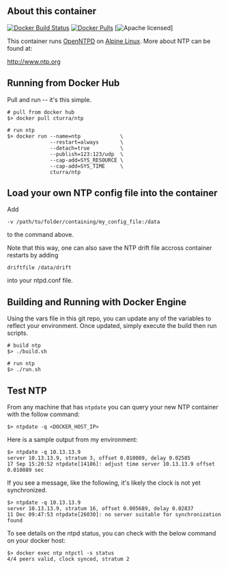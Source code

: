 About this container
---
[![Docker Build Status](https://img.shields.io/docker/build/nicoinn/docker-ntp.svg)](https://hub.docker.com/r/nicoinn/docker-ntp/)
[![Docker Pulls](https://img.shields.io/docker/pulls/nicoinn/docker-ntp.svg)](https://hub.docker.com/r/nicoinn/docker-ntp/)
[![Apache licensed](https://img.shields.io/badge/license-Apache-blue.svg)]

This container runs [OpenNTPD](http://www.openntpd.org/index.html) on [Alpine Linux](https://alpinelinux.org/). More about NTP can be found at:

  http://www.ntp.org


Running from Docker Hub
---
Pull and run -- it's this simple.

```
# pull from docker hub
$> docker pull cturra/ntp

# run ntp
$> docker run --name=ntp             \
              --restart=always       \
              --detach=true          \
              --publish=123:123/udp  \
              --cap-add=SYS_RESOURCE \
              --cap-add=SYS_TIME     \
              cturra/ntp
```

Load your own NTP config file into the container
---

Add 

```-v /path/to/folder/containing/my_config_file:/data```

to the command above. 


Note that this way, one can also save the NTP drift file accross container restarts by adding 

```driftfile /data/drift```

into your ntpd.conf file. 



Building and Running with Docker Engine
---
Using the vars file in this git repo, you can update any of the variables to reflect your
environment. Once updated, simply execute the build then run scripts.

```
# build ntp
$> ./build.sh

# run ntp
$> ./run.sh
```


Test NTP
---
From any machine that has `ntpdate` you can query your new NTP container with the follow
command:

```
$> ntpdate -q <DOCKER_HOST_IP>
```


Here is a sample output from my environment:

```
$> ntpdate -q 10.13.13.9
server 10.13.13.9, stratum 3, offset 0.010089, delay 0.02585
17 Sep 15:20:52 ntpdate[14186]: adjust time server 10.13.13.9 offset 0.010089 sec
```

If you see a message, like the following, it's likely the clock is not yet synchronized.
```
$> ntpdate -q 10.13.13.9
server 10.13.13.9, stratum 16, offset 0.005689, delay 0.02837
11 Dec 09:47:53 ntpdate[26030]: no server suitable for synchronization found
```

To see details on the ntpd status, you can check with the below command on your
docker host:
```
$> docker exec ntp ntpctl -s status
4/4 peers valid, clock synced, stratum 2
```
